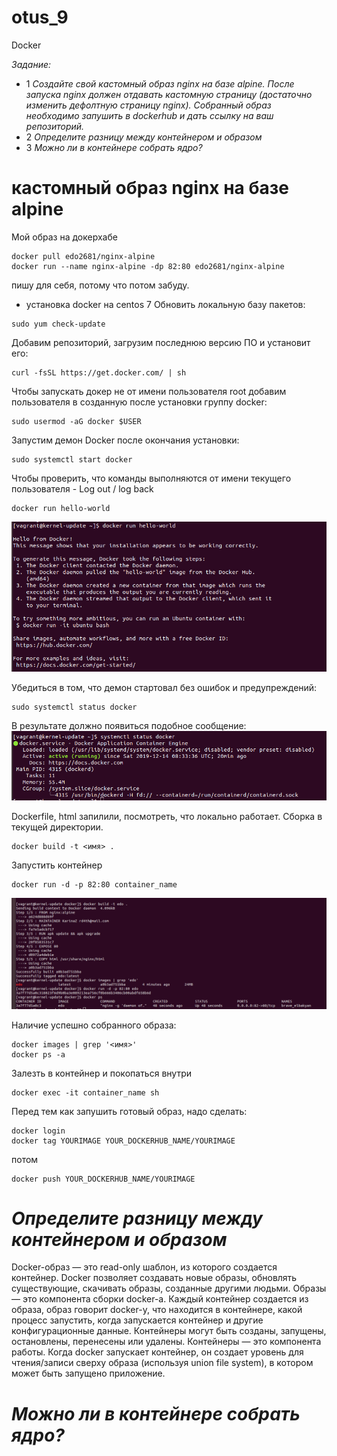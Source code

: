 # otus_9
Docker

*Задание:*
* 1 *Создайте свой кастомный образ nginx на базе alpine. После запуска nginx должен отдавать кастомную страницу (достаточно изменить дефолтную страницу nginx). Собранный образ необходимо запушить в dockerhub и дать ссылку на ваш репозиторий.*
* 2 *Определите разницу между контейнером и образом*
* 3 *Можно ли в контейнере собрать ядро?*

# кастомный образ nginx на базе alpine

Мой образ на докерхабе
```
docker pull edo2681/nginx-alpine
docker run --name nginx-alpine -dp 82:80 edo2681/nginx-alpine
```

пишу для себя, потому что потом забуду.
* установка docker на centos 7
Обновить локальную базу пакетов:
```
sudo yum check-update
```
Добавим репозиторий, загрузим последнюю версию ПО и установит его:
```
curl -fsSL https://get.docker.com/ | sh
```
Чтобы запускать докер не от имени пользователя root добавим пользователя в созданную после установки группу docker:
```
sudo usermod -aG docker $USER
```
Запустим демон Docker после окончания установки:
```
sudo systemctl start docker
```
Чтобы проверить, что команды выполняются от имени текущего пользователя - Log out / log back
```
docker run hello-world
```
![Image alt](https://github.com/Edo1993/otus_9/raw/master/12.png)

Убедиться в том, что демон стартовал без ошибок и предупреждений:
```
sudo systemctl status docker
```
В результате должно появиться подобное сообщение:
![Image alt](https://github.com/Edo1993/otus_9/raw/master/11.png)

Dockerfile, html запилили, посмотреть, что локально работает.
Сборка в текущей директории. 
```
docker build -t <имя> .
```
Запустить контейнер 
```
docker run -d -p 82:80 container_name
```
![Image alt](https://github.com/Edo1993/otus_9/raw/master/13.png)

Наличие успешно собранного образа:
```
docker images | grep '<имя>'
docker ps -a
```
Залезть в контейнер и покопаться внутри 
```
docker exec -it container_name sh
```

Перед тем как запушить готовый образ, надо сделать:
```
docker login
docker tag YOURIMAGE YOUR_DOCKERHUB_NAME/YOURIMAGE
```
потом
```
docker push YOUR_DOCKERHUB_NAME/YOURIMAGE
```
# *Определите разницу между контейнером и образом*
   Docker-образ — это read-only шаблон, из которого создается контейнер. Docker позволяет создавать новые образы, обновлять существующие, скачивать образы, созданные другими людьми. Образы — это компонента сборки docker-а.
   Каждый контейнер создается из образа, образ говорит docker-у, что находится в контейнере, какой процесс запустить, когда запускается контейнер и другие конфигурационные данные. Контейнеры могут быть созданы, запущены, остановлены, перенесены или удалены. Контейнеры — это компонента работы. Когда docker запускает контейнер, он создает уровень для чтения/записи сверху образа (используя union file system), в котором может быть запущено приложение.

# *Можно ли в контейнере собрать ядро?*
